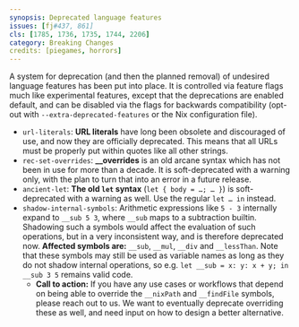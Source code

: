 ```yaml
---
synopsis: Deprecated language features
issues: [fj#437, 861]
cls: [1785, 1736, 1735, 1744, 2206]
category: Breaking Changes
credits: [piegames, horrors]
---
```


A system for deprecation (and then the planned removal) of undesired language features has been put into place.
It is controlled via feature flags much like experimental features, except that the deprecations are enabled default,
and can be disabled via the flags for backwards compatibility (opt-out with `--extra-deprecated-features` or the Nix configuration file).

- `url-literals`: **URL literals** have long been obsolete and discouraged of use, and now they are officially deprecated.
  This means that all URLs must be properly put within quotes like all other strings.
- `rec-set-overrides`: **__overrides** is an old arcane syntax which has not been in use for more than a decade.
  It is soft-deprecated with a warning only, with the plan to turn that into an error in a future release.
- `ancient-let`: **The old `let` syntax** (`let { body = …; … }`) is soft-deprecated with a warning as well. Use the regular `let … in` instead.
- `shadow-internal-symbols`: Arithmetic expressions like `5 - 3` internally expand to `__sub 5 3`, where `__sub` maps to a subtraction builtin. Shadowing such a symbols would affect the evaluation of such operations, but in a very inconsistent way, and is therefore deprecated now. **Affected symbols are:** `__sub`, `__mul`, `__div` and `__lessThan`. Note that these symbols may still be used as variable names as long as they do not shadow internal operations, so e.g. `let __sub = x: y: x + y; in __sub 3 5` remains valid code.
  - **Call to action:** If you have any use cases or workflows that depend on being able to override the `__nixPath` and `__findFile` symbols, please reach out to us. We want to eventually deprecate overriding these as well, and need input on how to design a better alternative.
